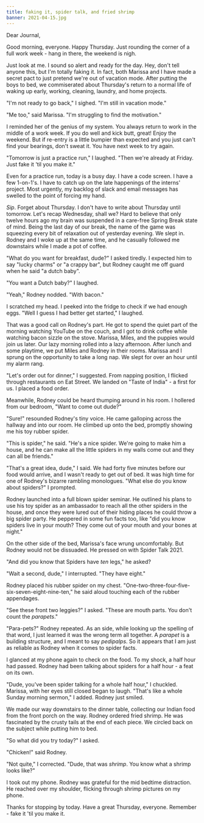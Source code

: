 ```yaml
---
title: faking it, spider talk, and fried shrimp
banner: 2021-04-15.jpg
---
```


Dear Journal,

Good morning, everyone.  Happy Thursday.  Just rounding the corner of
a full work week - hang in there, the weekend is nigh.

Just look at me.  I sound so alert and ready for the day.  Hey, don't
tell anyone this, but I'm totally faking it.  In fact, both Marissa
and I have made a secret pact to just pretend we're out of vacation
mode.  After putting the boys to bed, we commiserated about Thursday's
return to a normal life of waking up early, working, cleaning,
laundry, and home projects.

"I'm not ready to go back," I sighed.  "I'm still in vacation mode."

"Me too," said Marissa.  "I'm struggling to find the motivation."

I reminded her of the genius of my system.  You always return to work
in the middle of a work week.  If you do well and kick butt, great!
Enjoy the weekend.  But if re-entry is a little bumpier than expected
and you just can't find your bearings, don't sweat it.  You have next
week to try again.

"Tomorrow is just a practice run," I laughed.  "Then we're already at
Friday.  Just fake it 'til you make it."

Even for a practice run, today is a busy day.  I have a code screen.
I have a few 1-on-1's.  I have to catch up on the late happenings of
the interns' project.  Most urgently, my backlog of slack and email
messages has swelled to the point of forcing my hand.

_Sip_.  Forget about Thursday.  I don't have to write about Thursday
until tomorrow.  Let's recap Wednesday, shall we?  Hard to believe
that only twelve hours ago my brain was suspended in a care-free
Spring Break state of mind.  Being the last day of our break, the name
of the game was squeezing every bit of relaxation out of yesterday
evening.  We slept in.  Rodney and I woke up at the same time, and he
casually followed me downstairs while I made a pot of coffee.

"What do you want for breakfast, dude?" I asked tiredly.  I expected
him to say "lucky charms" or "a crappy bar", but Rodney caught me off
guard when he said "a dutch baby".

"You want a Dutch baby?" I laughed.

"Yeah," Rodney nodded.  "With bacon."

I scratched my head.  I peeked into the fridge to check if we had
enough eggs.  "Well I guess I had better get started," I laughed.

That was a good call on Rodney's part.  He got to spend the quiet part
of the morning watching YouTube on the couch, and I got to drink
coffee while watching bacon sizzle on the stove.  Marissa, Miles, and
the puppies would join us later.  Our lazy morning rolled into a lazy
afternoon.  After lunch and some playtime, we put Miles and Rodney in
their rooms.  Marissa and I sprung on the opportunity to take a long
nap.  We slept for over an hour until my alarm rang.

"Let's order out for dinner," I suggested.  From napping position, I
flicked through restaurants on Eat Street.  We landed on "Taste of
India" - a first for us.  I placed a food order.

Meanwhile, Rodney could be heard thumping around in his room.  I
hollered from our bedroom, "Want to come out dude?"

"Sure!" resounded Rodney's tiny voice.  He came galloping across the
hallway and into our room.  He climbed up onto the bed, promptly
showing me his toy rubber spider.

"This is spider," he said.  "He's a nice spider.  We're going to make
him a house, and he can make all the little spiders in my walls come
out and they can all be friends."

"That's a great idea, dude," I said.  We had forty five minutes before
our food would arrive, and I wasn't ready to get out of bed.  It was
high time for one of Rodney's bizarre rambling monologues.  "What else
do you know about spiders?" I prompted.

Rodney launched into a full blown spider seminar.  He outlined his
plans to use his toy spider as an ambassador to reach all the other
spiders in the house, and once they were lured out of their hiding
places he could throw a big spider party.  He peppered in some fun
facts too, like "did you know spiders live in your mouth?  They come
out of your mouth and your bones at night."

On the other side of the bed, Marissa's face wrung uncomfortably.  But
Rodney would not be dissuaded.  He pressed on with Spider Talk 2021.

"And did you know that Spiders have _ten_ legs," he asked?

"Wait a second, dude," I interrupted.  "They have eight."

Rodney placed his rubber spider on my chest.
"One-two-three-four-five-six-seven-eight-nine-ten," he said aloud
touching each of the rubber appendages.

"See these front two leggies?" I asked.  "These are mouth parts.  You
don't count the _parapets_."

"Para-pets?" Rodney repeated.  As an side, while looking up the
spelling of that word, I just learned it was the wrong term all
together.  A _parapet_ is a building structure, and I meant to say
_pedipalps_.  So it appears that I am just as reliable as Rodney when
it comes to spider facts.

I glanced at my phone again to check on the food.  To my shock, a half
hour had passed.  Rodney had been talking about spiders for a half
hour - a feat on its own.

"Dude, you've been spider talking for a whole half hour," I chuckled.
Marissa, with her eyes still closed began to laugh.  "That's like a
whole Sunday morning sermon," I added.  Rodney just smiled.

We made our way downstairs to the dinner table, collecting our Indian
food from the front porch on the way.  Rodney ordered fried shrimp.
He was fascinated by the crusty tails at the end of each piece.  We
circled back on the subject while putting him to bed.

"So what did you try today?" I asked.

"Chicken!" said Rodney.

"Not quite," I corrected.  "Dude, that was _shrimp_.  You know what a
shrimp looks like?"

I took out my phone.  Rodney was grateful for the mid bedtime
distraction.  He reached over my shoulder, flicking through shrimp
pictures on my phone.

Thanks for stopping by today.  Have a great Thursday, everyone.
Remember - fake it 'til you make it.

